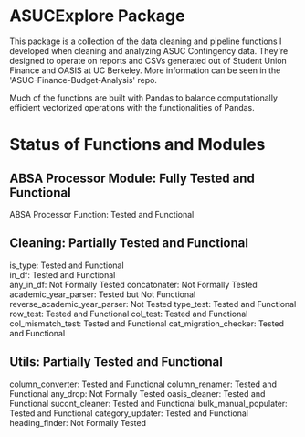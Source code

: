 # ASUCExplore Package
This package is a collection of the data cleaning and pipeline functions I developed when cleaning and analyzing ASUC Contingency data. They're designed to operate on reports and CSVs generated out of Student Union Finance and OASIS at UC Berkeley. More information can be seen in the 'ASUC-Finance-Budget-Analysis' repo. 

Much of the functions are built with Pandas to balance computationally efficient vectorized operations with the functionalities of Pandas. 

# Status of Functions and Modules
## ABSA Processor Module: Fully Tested and Functional
ABSA Processor Function: Tested and Functional 

## Cleaning: Partially Tested and Functional
is_type: Tested and Functional   
in_df: Tested and Functional  
any_in_df: Not Formally Tested
concatonater: Not Formally Tested
academic_year_parser: Tested but Not Functional
reverse_academic_year_parser: Not Tested
type_test: Tested and Functional
row_test: Tested and Functional
col_test: Tested and Functional
col_mismatch_test: Tested and Functional
cat_migration_checker: Tested and Functional

## Utils: Partially Tested and Functional 
column_converter: Tested and Functional
column_renamer: Tested and Functional
any_drop: Not Formally Tested
oasis_cleaner: Tested and Functional
sucont_cleaner: Tested and Functional
bulk_manual_populater: Tested and Functional
category_updater: Tested and Functional
heading_finder: Not Formally Tested
